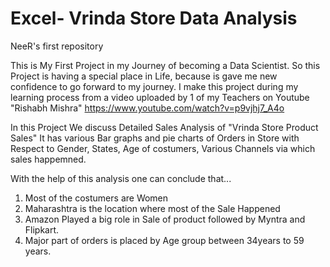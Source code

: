 # Excel- Vrinda Store Data Analysis
NeeR's first repository

This is My First Project in my Journey of becoming a Data Scientist. So this Project is having a special place in Life, because is gave me new confidence to go forward to my journey.
I make this project during my learning process from a video uploaded by 1 of my Teachers on Youtube "Rishabh Mishra" https://www.youtube.com/watch?v=p9vjhj7_A4o

In this Project We discuss Detailed Sales Analysis of "Vrinda Store Product Sales"
It has various Bar graphs and pie charts of Orders in Store with Respect to Gender, States, Age of costumers, Various Channels via which sales happemned.

With the help of this analysis one can conclude that... 
1. Most of the costumers are Women
2. Maharashtra is the location where most of the Sale Happened
3. Amazon Played a big role in Sale of product followed by Myntra and Flipkart.
4. Major part of orders is placed by Age group between 34years to 59 years.
